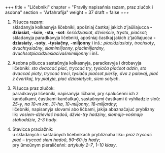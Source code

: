 +++
title = "Ličebniki"
chapter = "Pravily napisańnia razam, praz zlučok i asobna"
section = "Arfahrafija"
weight = 37
draft = false
+++

1. Pišucca razam:
<br>skladanyja koĺkasnyja ličebniki, apošniaj častkaj jakich z’jaŭliajucca __-dziasiat__, __-ście__, __-sta__, __-sot__: _šeśćdziasiat_, _dźvieście_, _trysta_, _piaćsot_;
<br>skladanyja paradkavyja ličebniki, apošniaj častkaj jakich z’jaŭliajucca __-dziasiaty__, __-soty__, __-tysiačny__, __-miĺjonny__ i inš.: _piacidziasiaty_, _trochsoty_, _dvuchtysiačny_, _siamimiĺjonny_, _piacimiĺjardny_, _dvuchsotpiacidziesiacivaśmimiĺjonny_ i inš.

2. Asobna pišucca sastaŭnyja koĺkasnyja, paradkavyja i drobavyja ličebniki: _sto dvaccać piać_, _tryccać try_, _tysiača piaćsot adzin_, _sto dvaccać piaty_, _tryccać treci_, _tysiača piaćsot pieršy_, _dva z palovaj_, _piać z čvertkaj_, _try piatyja_, _piać dziasiatych_, _siem sotych_.

3. Pišucca praz zlučok:
<br>paradkavyja ličebniki, napisanyja ličbami, pry spalučeńni ich z kančatkami, častkami kančatkaŭ, sastaŭnymi častkami ŭ vyhliadzie sloŭ: _25-y_, _na 10-m km_, _31-ha_, _10-miĺjonny_, _18-miĺjardny_;
<br>ličebniki, napisanyja slovami abo ličbami, jakija abaznačajuć pryblizny lik: _vosiem-dzieviać hadoŭ_, _dźvie-try hadziny_, _siomaje-vośmaje stahoddzie_, _2-3 hady_.

4. Stavicca praciažnik:
<br>u skladanych i sastaŭnych ličebnikach prybliznaha liku: _praz tryccać piać – tryccać siem hadoŭ_, _50–60-ja hady_;
<br>pry ŭmoŭnym pieraličeńni: _artykuly 2–7_, _1–10 klasy_.

